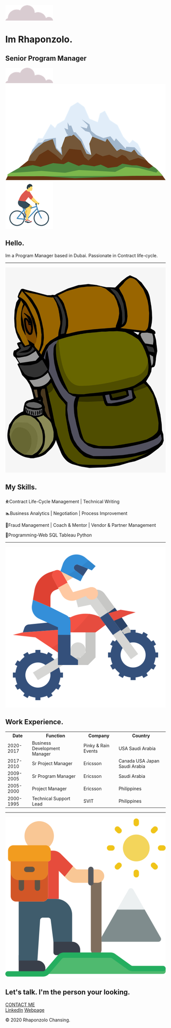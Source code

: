 
<html lang="en" dir="ltr">

<head>
  <meta charset="utf-8">
  <title>Rhaponzolo Chansing</title>
  <link rel="stylesheet" href="styles.css">
  <link rel="icon" href="favicon.ico">
  <link href="https://fonts.googleapis.com/css2?family=Merriweather+Sans:wght@300&family=Merriweather:wght@300&family=Montserrat:wght@100&family=Sacramento&display=swap" rel="stylesheet">
</head>

<body>
  <div class="top-container">
    <img class="top-cloud" src="cloud.png" alt="cloud-img">
    <h1>Im Rhaponzolo.</h1>
    <h2>Senior Program Manager</h2>
    <img class="bottom-cloud" src="cloud.png" alt="cloud-img">
    <img src="mountain.png" alt="mountain-img">
  </div>
  <div class="middle-container">
    <div class="profile">
      <img src="cycling.png" height="150" width="150" alt="cycling-img">
      <h2>Hello.</h2>
      <p class="intro">Im a Program Manager based in Dubai. Passionate in Contract life-cycle.</p>
    </div>
    <hr>
    <div class="skills">
      <div class="skill-row">
        <img class="backpack-img" src="backpack.png" alt="backpack-img">
        <h2>My Skills.</h2>
        <p>⛹️‍Contract Life-Cycle Management | Technical Writing</p>
        <p>🏊Business Analytics | Negotiation | Process Improvement</p>
        <p>🤾Fraud Management | Coach & Mentor | Vendor & Partner Management</p>
        <p>🤽‍Programming-Web SQL Tableau Python</p>
      </div>
      <hr>
      <div class="work-row">
        <img class="motocross-img" src="motocross.png" alt="motocross-img">
        <h2>Work Experience.</h2>
        <table style="width:100%" cellspacing="10">
          <colgroup span="4"></colgroup>
          <tr>
            <th>Date</th>
            <th>Function</th>
            <th>Company</th>
            <th>Country</th>
          </tr>
          <tr>
            <td>2020-2017</td>
            <td>Business Development Manager</td>
            <td>Pinky & Rain Events</td>
            <td>USA Saudi Arabia</td>
          </tr>
          <tr>
            <td>2017-2010</td>
            <td>Sr Project Manager</td>
            <td>Ericsson</td>
            <td>Canada USA Japan Saudi Arabia</td>
          </tr>
          <tr>
            <td>2009-2005</td>
            <td>Sr Program Manager</td>
            <td>Ericsson</td>
            <td>Saudi Arabia</td>
          </tr>
          <tr>
            <td>2005-2000</td>
            <td>Project Manager</td>
            <td>Ericsson</td>
            <td>Philippines</td>
          </tr>
          <tr>
            <td>2000-1995</td>
            <td>Technical Support Lead</td>
            <td>SVIT</td>
            <td>Philippines</td>
          </tr>
        </table>
      </div>
    </div>
    <hr>
    <div class="contact-me">
      <img class="hiking-img" src="hiking.png" alt="hiking-img">
      <h2 class="contact-me">Let's talk. I'm the person your looking.</h2>
      <a class="btn" href="mailto:rchansing@yahoo.com">CONTACT ME</a>
    </div>
  </div>
  <div class="bottom-container">
    <a class="footer-link1" href="https://www.linkedin.com/in/rchansing">LinkedIn</a>
    <a class="footer-link2" href="webpage.html">Webpage</a>
    <p class="copyright">© 2020 Rhaponzolo Chansing.</p>
  </div>

</body>

</html>
